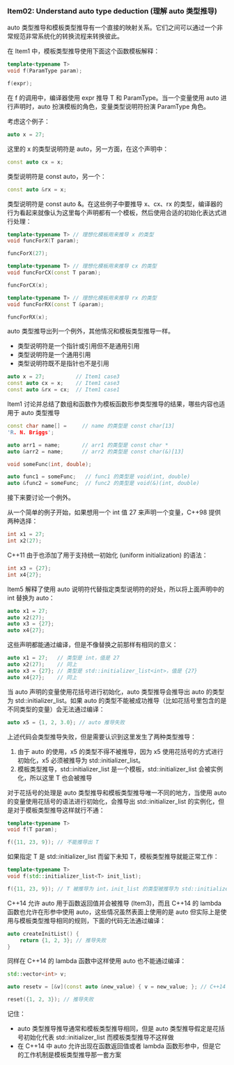 ### Item02: Understand auto type deduction (理解 auto 类型推导)

auto 类型推导和模板类型推导有一个直接的映射关系。它们之间可以通过一个非常规范非常系统化的转换流程来转换彼此。

在 Item1 中，模板类型推导使用下面这个函数模板解释：

```cpp
template<typename T>
void f(ParamType param);

f(expr);
```

在 f 的调用中，编译器使用 expr 推导 T 和 ParamType。当一个变量使用 auto 进行声明时，auto 扮演模板的角色，变量类型说明符扮演 ParamType 角色。

考虑这个例子：

```cpp
auto x = 27;
```

这里的 x 的类型说明符是 auto，另一方面，在这个声明中：

```cpp
const auto cx = x;
```

类型说明符是 const auto，另一个：

```cpp
const auto &rx = x;
```

类型说明符是 const auto &。在这些例子中要推导 x、cx、rx 的类型，编译器的行为看起来就像认为这里每个声明都有一个模板，然后使用合适的初始化表达式进行处理：

```cpp
template<typename T> // 理想化模板用来推导 x 的类型
void funcForX(T param);

funcForX(27);

template<typename T> // 理想化模板用来推导 cx 的类型
void funcForCX(const T param);

funcForCX(x);

template<typename T> // 理想化模板用来推导 rx 的类型
void funcForRX(const T &param);

funcForRX(x);
```

auto 类型推导出列一个例外，其他情况和模板类型推导一样。

- 类型说明符是一个指针或引用但不是通用引用
- 类型说明符是一个通用引用
- 类型说明符既不是指针也不是引用

```cpp
auto x = 27;          // Item1 case3
const auto cx = x;    // Item1 case3
const auto &rx = cx;  // Item1 case1
```

Item1 讨论并总结了数组和函数作为模板函数形参类型推导的结果，哪些内容也适用于 auto 类型推导

```cpp
const char name[] =     // name 的类型是 const char[13] 
'R. N. Briggs'; 

auto arr1 = name;       // arr1 的类型是 const char *
auto &arr2 = name;      // arr2 的类型是 const char(&)[13]

void someFunc(int, double);

auto func1 = someFunc;   // func1 的类型是 void(int, double)
auto &func2 = someFunc;  // func2 的类型是 void(&)(int, double)
```

接下来要讨论一个例外。

从一个简单的例子开始，如果想用一个 int 值 27 来声明一个变量，C++98 提供两种选择：

```cpp
int x1 = 27;
int x2(27);
```

C++11 由于也添加了用于支持统一初始化 (uniform initialization) 的语法：

```cpp
int x3 = {27};
int x4{27};
```

Item5 解释了使用 auto 说明符代替指定类型说明符的好处，所以将上面声明中的 int 替换为 auto：

```cpp
auto x1 = 27;
auto x2(27);
auto x3 = {27};
auto x4{27};
```

这些声明都能通过编译，但是不像替换之前那样有相同的意义：

```cpp
auto x1 = 27;   // 类型是 int，值是 27
auto x2(27);    // 同上
auto x3 = {27}; // 类型是 std::initializer_list<int>，值是 {27}
auto x4{27};    // 同上
```

当 auto 声明的变量使用花括号进行初始化，auto 类型推导会推导出 auto 的类型为 std::initializer_list。如果 auto 的类型不能被成功推导（比如花括号里包含的是不同类型的变量）会无法通过编译：

```cpp
auto x5 = {1, 2, 3.0}; // auto 推导失败
```

上述代码会类型推导失败，但是需要认识到这里发生了两种类型推导：

1. 由于 auto 的使用，x5 的类型不得不被推导，因为 x5 使用花括号的方式进行初始化，x5 必须被推导为 std::initializer_list。
2. 模板类型推导，std::initializer_list 是一个模板，std::initializer_list 会被实例化，所以这里 T 也会被推导

对于花括号的处理是 auto 类型推导和模板类型推导唯一不同的地方，当使用 auto 的变量使用花括号的语法进行初始化，会推导出 std::initializer_list 的实例化，但是对于模板类型推导这样就行不通：

```cpp
template<typename T>
void f(T param);

f({11, 23, 9}); // 不能推导出 T
```

如果指定 T 是 std::initializer_list 而留下未知 T，模板类型推导就能正常工作：

```cpp
template<typename T>
void f(std::initializer_list<T> init_list);

f({11, 23, 9}); // T 被推导为 int，init_list 的类型被推导为 std::initializer_list<int>
```

C++14 允许 auto 用于函数返回值并会被推导 (Item3)，而且 C++14 的 lambda 函数也允许在形参中使用 auto，这些情况虽然表面上使用的是 auto 但实际上是使用与模板类型推导相同的规则，下面的代码无法通过编译：

```cpp
auto createInitList() {
    return {1, 2, 3}; // 推导失败
}
```

同样在 C++14 的 lambda 函数中这样使用 auto 也不能通过编译：

```cpp
std::vector<int> v;

auto resetv = [&v](const auto &new_value) { v = new_value; }; // C++14

reset({1, 2, 3}); // 推导失败
```

记住：

- auto 类型推导推导通常和模板类型推导相同，但是 auto 类型推导假定是花括号初始化代表 std::initializer_list 而模板类型推导不这样做
- 在 C++14 中 auto 允许出现在函数返回值或者 lambda 函数形参中，但是它的工作机制是模板类型推导那一套方案
